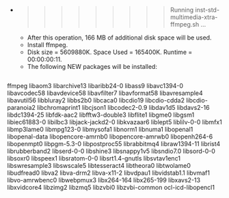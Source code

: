* >>>>>>>>> Running inst-std-multimedia-xtra-ffmpeg.sh ...
  * After this operation, 166 MB of additional disk space will be used.
  * Install ffmpeg.
  * Disk size = 5609880K. Space Used = 165400K. Runtime = 00:00:00:11.
  * The following NEW packages will be installed:
  ```bash
ffmpeg libaom3 libarchive13 libaribb24-0 libass9
libavc1394-0 libavcodec58 libavdevice58 libavfilter7 libavformat58
libavresample4 libavutil56 libbluray2 libbs2b0 libcaca0
libcdio19 libcdio-cdda2 libcdio-paranoia2 libchromaprint1 libcjson1
libcodec2-0.9 libdav1d5 libdavs2-16 libdc1394-25 libfdk-aac2
libfftw3-double3 libflite1 libgme0 libgsm1 libiec61883-0
libilbc3 libjack-jackd2-0 libkvazaar6 liblept5 liblilv-0-0
libmfx1 libmp3lame0 libmpg123-0 libmysofa1 libnorm1
libnuma1 libopenal1 libopenal-data libopencore-amrnb0 libopencore-amrwb0
libopenh264-6 libopenmpt0 libpgm-5.3-0 libpostproc55 librabbitmq4
libraw1394-11 librist4 librubberband2 libserd-0-0 libshine3
libsnappy1v5 libsndio7.0 libsord-0-0 libsoxr0 libspeex1
libsratom-0-0 libsrt1.4-gnutls libsvtav1enc1 libswresample3 libswscale5
libtesseract4 libtheora0 libtwolame0 libudfread0 libva2
libva-drm2 libva-x11-2 libvdpau1 libvidstab1.1 libvmaf1
libvo-amrwbenc0 libwebpmux3 libx264-164 libx265-199 libxavs2-13
libxvidcore4 libzimg2 libzmq5 libzvbi0 libzvbi-common
ocl-icd-libopencl1
  ```
